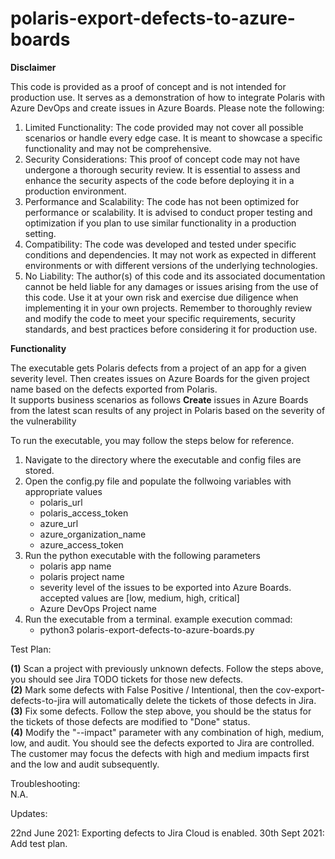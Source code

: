 # polaris-export-defects-to-azure-boards

**Disclaimer**

This code is provided as a proof of concept and is not intended for production use. It serves as a demonstration of how to integrate Polaris with Azure DevOps and create issues in Azure Boards. Please note the following:
1. Limited Functionality: The code provided may not cover all possible scenarios or handle every edge case. It is meant to showcase a specific functionality and may not be comprehensive.
2. Security Considerations: This proof of concept code may not have undergone a thorough security review. It is essential to assess and enhance the security aspects of the code before deploying it in a production environment.
3. Performance and Scalability: The code has not been optimized for performance or scalability. It is advised to conduct proper testing and optimization if you plan to use similar functionality in a production setting.
4. Compatibility: The code was developed and tested under specific conditions and dependencies. It may not work as expected in different environments or with different versions of the underlying technologies.
5. No Liability: The author(s) of this code and its associated documentation cannot be held liable for any damages or issues arising from the use of this code. Use it at your own risk and exercise due diligence when implementing it in your own projects.
Remember to thoroughly review and modify the code to meet your specific requirements, security standards, and best practices before considering it for production use.


**Functionality**

The executable gets Polaris defects from a project of an app for a given severity level. Then creates issues on Azure Boards for the given project name based on the defects exported from Polaris.   
It supports business scenarios as follows
**Create** issues in Azure Boards from the latest scan results of any project in Polaris based on the severity of the vulnerability   

To run the executable, you may follow the steps below for reference.
1. Navigate to the directory where the executable and config files are stored.
2. Open the config.py file and populate the follwoing variables with appropriate values
    - polaris_url
    - polaris_access_token
    - azure_url
    - azure_organization_name
    - azure_access_token
3. Run the python executable with the following parameters
    - polaris app name
    - polaris project name
    - severity level of the issues to be exported into Azure Boards. accepted values are [low, medium, high, critical]
    - Azure DevOps Project name
4. Run the executable from a terminal. example execution commad:
    - python3 polaris-export-defects-to-azure-boards.py <polaris-app name> <polaris-project name> <severity> <ADOS-Project name>

Test Plan:  

**(1)** Scan a project with previously unknown defects. Follow the steps above, you should see Jira TODO tickets for 
those new defects.  
**(2)** Mark some defects with False Positive / Intentional, then the cov-export-defects-to-jira will automatically 
delete the tickets of those defects in Jira.  
**(3)** Fix some defects. Follow the step above, you should be the status for the tickets of those defects are modified
to "Done" status.  
**(4)** Modify the "--impact" parameter with any combination of high, medium, low, and audit. You should see the defects
exported to Jira are controlled. The customer may focus the defects with high and medium impacts first and the low 
and audit subsequently.

Troubleshooting:  
N.A.  

Updates:

22nd June 2021: Exporting defects to Jira Cloud is enabled.
30th Sept 2021: Add test plan.
